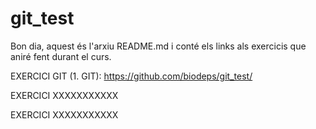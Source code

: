 # git_test
Bon dia, aquest és l'arxiu README.md i conté els links als exercicis que aniré fent durant el curs.

EXERCICI GIT (1. GIT):
  https://github.com/biodeps/git_test/
  
EXERCICI XXXXXXXXXXX


EXERCICI XXXXXXXXXXX
